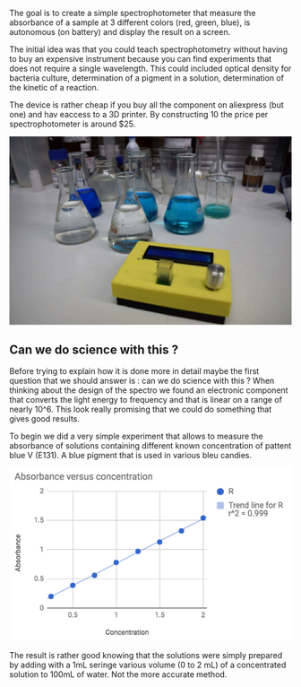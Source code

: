 The goal is to create a simple spectrophotometer that measure the
absorbance of a sample at 3 different colors (red, green, blue), is
autonomous (on battery) and display the result on a screen.

The initial idea was that you could teach spectrophotometry without
having to buy an expensive instrument because you can find experiments
that does not require a single wavelength. This could included
optical density for bacteria culture, determination of a pigment in
a solution, determination of the kinetic of a reaction.

The device is rather cheap if you buy all the component on aliexpress 
(but one) and hav eaccess to a 3D printer. By constructing 10 the price
per spectrophotometer is around $25.

<img src='images/patent-blue-v.jpg'>

## Can we do science with this ?

Before trying to explain how it is done more in detail maybe the first
question that we should answer is : can we do science with this ? When 
thinking about the design of the spectro we found an electronic
component that converts the light energy to frequency and that is linear
on a range of nearly 10^6. This look really promising that we could
do something that gives good results.

To begin we did a very simple experiment that allows to measure the 
absorbance of solutions containing different known concentration of
pattent blue V (E131). A blue pigment that is used in various bleu
candies.

<img src='images/patent-blue-v-regression.png'>

The result is rather good knowing that the solutions were simply prepared by
adding with a 1mL seringe various volume (0 to 2 mL) of a concentrated solution
to 100mL of water. Not the more accurate method.






